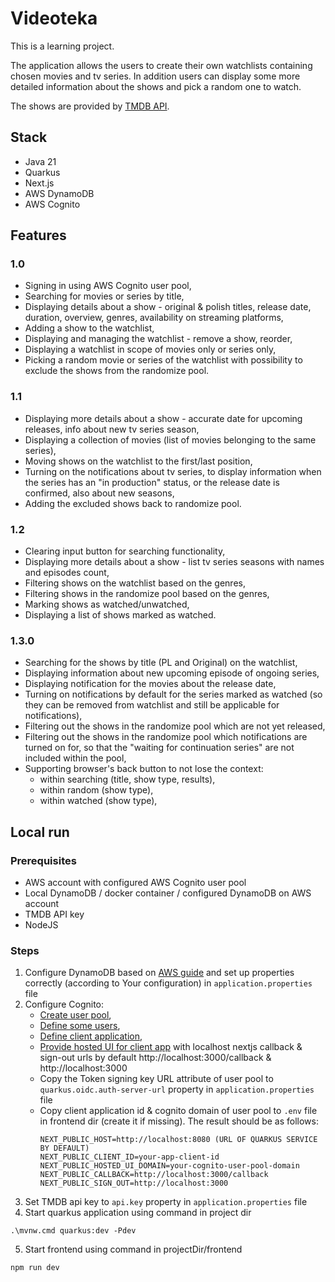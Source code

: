 # Videoteka

This is a learning project.

The application allows the users to create their own watchlists containing chosen movies and tv series. In addition users can display some more detailed information about the shows and pick a random one to watch.

The shows are provided by [TMDB API](https://developer.themoviedb.org/docs/getting-started).

## Stack

- Java 21
- Quarkus
- Next.js
- AWS DynamoDB
- AWS Cognito

## Features

### 1.0

- Signing in using AWS Cognito user pool,
- Searching for movies or series by title,
- Displaying details about a show - original & polish titles, release date, duration, overview, genres, availability on streaming platforms,
- Adding a show to the watchlist,
- Displaying and managing the watchlist - remove a show, reorder,
- Displaying a watchlist in scope of movies only or series only,
- Picking a random movie or series of the watchlist with possibility to exclude the shows from the randomize pool.

### 1.1

- Displaying more details about a show - accurate date for upcoming releases, info about new tv series season,
- Displaying a collection of movies (list of movies belonging to the same series),
- Moving shows on the watchlist to the first/last position,
- Turning on the notifications about tv series, to display information when the series has an "in production" status, or the release date is confirmed, also about new seasons,
- Adding the excluded shows back to randomize pool.

### 1.2

- Clearing input button for searching functionality,
- Displaying more details about a show - list tv series seasons with names and episodes count,
- Filtering shows on the watchlist based on the genres,
- Filtering shows in the randomize pool based on the genres,
- Marking shows as watched/unwatched,
- Displaying a list of shows marked as watched.

### 1.3.0

- Searching for the shows by title (PL and Original) on the watchlist,
- Displaying information about new upcoming episode of ongoing series,
- Displaying notification for the movies about the release date,
- Turning on notifications by default for the series marked as watched (so they can be removed from watchlist and still be applicable for notifications),
- Filtering out the shows in the randomize pool which are not yet released,
- Filtering out the shows in the randomize pool which notifications are turned on for, so that the "waiting for continuation series" are not included within the pool,
- Supporting browser's back button to not lose the context:
     - within searching (title, show type, results),
     - within random (show type),
     - within watched (show type),

## Local run

### Prerequisites

- AWS account with configured AWS Cognito user pool
- Local DynamoDB / docker container / configured DynamoDB on AWS account
- TMDB API key
- NodeJS

### Steps

1. Configure DynamoDB based on [AWS guide](https://docs.aws.amazon.com/amazondynamodb/latest/developerguide/DynamoDBLocal.DownloadingAndRunning.html) and set up properties correctly (according to Your configuration) in ```application.properties``` file
2. Configure Cognito:
    - [Create user pool](https://docs.aws.amazon.com/cognito/latest/developerguide/user-pool-next-steps.html#tutorial-create-user-pool),
    - [Define some users](https://docs.aws.amazon.com/cognito/latest/developerguide/managing-users.html),
    - [Define client application](https://docs.aws.amazon.com/cognito/latest/developerguide/user-pool-settings-client-apps.html#cognito-user-pools-app-idp-settings-console-create),
    - [Provide hosted UI for client app](https://docs.aws.amazon.com/cognito/latest/developerguide/cognito-user-pools-app-integration.html#cognito-user-pools-create-an-app-integration) with localhost nextjs callback & sign-out urls by default http://localhost:3000/callback & http://localhost:3000
    - Copy the Token signing key URL attribute of user pool to ```quarkus.oidc.auth-server-url``` property in ```application.properties``` file
    - Copy client application id & cognito domain of user pool to ```.env``` file in frontend dir (create it if missing). The result should be as follows:
      ```
      NEXT_PUBLIC_HOST=http://localhost:8080 (URL OF QUARKUS SERVICE BY DEFAULT)
      NEXT_PUBLIC_CLIENT_ID=your-app-client-id
      NEXT_PUBLIC_HOSTED_UI_DOMAIN=your-cognito-user-pool-domain
      NEXT_PUBLIC_CALLBACK=http://localhost:3000/callback
      NEXT_PUBLIC_SIGN_OUT=http://localhost:3000
      ```
3. Set TMDB api key to ```api.key``` property in ```application.properties``` file
4. Start quarkus application using command in project dir
``` shell
.\mvnw.cmd quarkus:dev -Pdev
```
5. Start frontend using command in projectDir/frontend
```shell
npm run dev
```